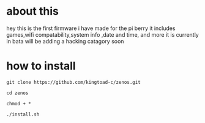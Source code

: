 # about this

hey this is the first firmware i have made for the pi berry it includes games,wifi compatability,system info ,date and time, and more it is currently in bata will be adding a hacking catagory soon

# how to install

~~~
git clone https://github.com/kingtoad-c/zenos.git
~~~
~~~
cd zenos
~~~
~~~
chmod + *
~~~
~~~
./install.sh
~~~
